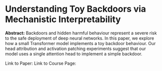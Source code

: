 # Understanding Toy Backdoors via Mechanistic Interpretability
**Abstract:** Backdoors and hidden harmful behaviour represent a severe risk to the safe deployment of deep neural networks. In this paper, we explore how a small Transformer model implements a toy backdoor behaviour. Our head attribution and activation patching experiments suggest that our model uses a single attention head to implement a simple backdoor.

Link to Paper: 
Link to Course Page: 
